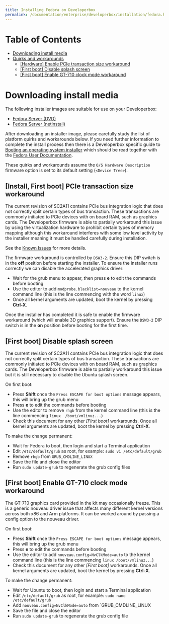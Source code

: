 ```yaml
---
title: Installing Fedora on Developerbox
permalink: /documentation/enterprise/developerbox/installation/fedora.html
---
```

# Table of Contents

   * [Downloading install media](#downloading-install-media)
   * [Quirks and workarounds](#quirks-and-workarounds)
      * [[Hardware] Enable PCIe transaction size workaround](#hardware-enable-pcie-transaction-size-workaround)
      * [[First boot] Disable splash screen](#first-boot-disable-splash-screen)
      * [[First boot] Enable GT-710 clock mode workaround](#first-boot-enable-gt-710-clock-mode-workaround)

<!-- Created by [gh-md-toc](https://github.com/ekalinin/github-markdown-toc) -->

# Downloading install media

The following installer images are suitable for use on your Developerbox:

 * [Fedora Server
 (DVD)](https://download.fedoraproject.org/pub/fedora/linux/releases/30/Server/aarch64/iso/Fedora-Server-dvd-aarch64-30-1.2.iso)
 * [Fedora Server
 (netinstall)](https://download.fedoraproject.org/pub/fedora/linux/releases/30/Server/aarch64/iso/Fedora-Server-netinst-aarch64-30-1.2.iso)

After downloading an installer image, please carefully study the list of
platform quirks and workarounds below. If you need further information
to complete the install process then there is a Developerbox specific
guide to [Booting an operating system installer](./) which should be
read together with the [Fedora User
Documentation](https://docs.fedoraproject.org/en-US/docs/).

These quirks and workarounds assume the `O/S Hardware Description`
firmware option is set to its default setting (`<Device Tree>`).

## [Install, First boot] PCIe transaction size workaround

The current revision of SC2A11 contains PCIe bus integration logic that
does not correctly split certain types of bus transaction. These
transactions are commonly initiated to PCIe devices with on board RAM,
such as graphics cards. The Developerbox firmware is able to partially
workaround this issue by using the virtualization hardware to prohibit
certain types of memory mapping although this workaround interferes with
some low level activity by the installer meaning it must be handled
carefully during installation.

See the [Known
Issues](../support/known-issues.md##64-bit-pcie-transactions) for more
details.

The firmware workaround is controlled by `DSW3-2`. Ensure this DIP
switch is in the **off** position before starting the installer.
To ensure the installer runs correctly we can disable the accelerated
graphics driver:

 * Wait for the grub menu to appear, then press **e** to edit the
   commands before booting
 * Use the editor to add `modprobe.blacklist=nouveau` to the kernel command line (this
   is the line commencing with the word `linux`)
 * Once all kernel arguments are updated, boot the kernel by pressing **Ctrl-X**.

Once the installer has completed it is safe to enable the firmware
workaround (which will enable 3D graphics support). Ensure the `DSW3-2`
DIP switch is in the **on** position before booting for the first time.

## [First boot] Disable splash screen

The current revision of SC2A11 contains PCIe bus integration logic that
does not correctly split certain types of bus transaction. These
transactions are commonly initiated to PCIe devices with on board RAM,
such as graphics cards. The Developerbox firmware is able to partially
workaround this issue but it is still necessary to disable the Ubuntu
splash screen.

On first boot:

 * Press **Shift** once the `Press ESCAPE for boot options` message
   appears, this will bring up the grub menu
 * Press **e** to edit the commands before booting
 * Use the editor to remove `rhgb` from the kernel command line (this
   is the line commencing `linux  /boot/vmlinuz...`)
 * Check this document for any other *[First boot]* workarounds. Once
   all kernel arguments are updated, boot the kernel by pressing
   **Ctrl-X**.

To make the change permanent:

 * Wait for Fedora to boot, then login and start a Terminal application
 * Edit `/etc/default/grub` as root, for example: `sudo vi /etc/default/grub`
 * Remove `rhgb` from `GRUB_CMDLINE_LINUX`
 * Save the file and close the editor
 * Run `sudo update-grub` to regenerate the grub config files

## [First boot] Enable GT-710 clock mode workaround

The GT-710 graphics card provided in the kit may occasionally freeze.
This is a generic nouveau driver issue that affects many different
kernel versions across both x86 and Arm platforms. It can be worked
around by passing a config option to the nouveau driver.

On first boot:

 * Press **Shift** once the `Press ESCAPE for boot options` message
   appears, this will bring up the grub menu
 * Press **e** to edit the commands before booting
 * Use the editor to add `nouveau.config=NvClkMode=auto` to the kernel
   command line (this is the line commencing `linux /boot/vmlinuz...`)
 * Check this document for any other *[First boot]* workarounds. Once
   all kernel arguments are updated, boot the kernel by pressing
   **Ctrl-X**.

To make the change permanent:

 * Wait for Ubuntu to boot, then login and start a Terminal application
 * Edit `/etc/default/grub` as root, for example: `sudo nano /etc/default/grub`
 * Add `nouveau.config=NvClkMode=auto` from `GRUB_CMDLINE_LINUX
 * Save the file and close the editor
 * Run `sudo update-grub` to regenerate the grub config file
